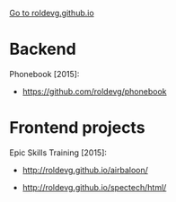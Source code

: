<a href="http://roldevg.github.io">Go to roldevg.github.io</a>

# Backend

Phonebook [2015]:
- https://github.com/roldevg/phonebook

# Frontend projects

Epic Skills Training [2015]:
- http://roldevg.github.io/airbaloon/

- http://roldevg.github.io/spectech/html/
